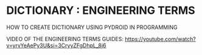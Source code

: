 # DICTIONARY : ENGINEERING TERMS
HOW TO CREATE DICTIONARY USING PYDROID IN PROGRAMMING 

VIDEO OF THE ENGINEERING TERMS GUIDES:
https://youtube.com/watch?v=yrvYeAePy3U&si=3CryyZFgDhpL_8j6
